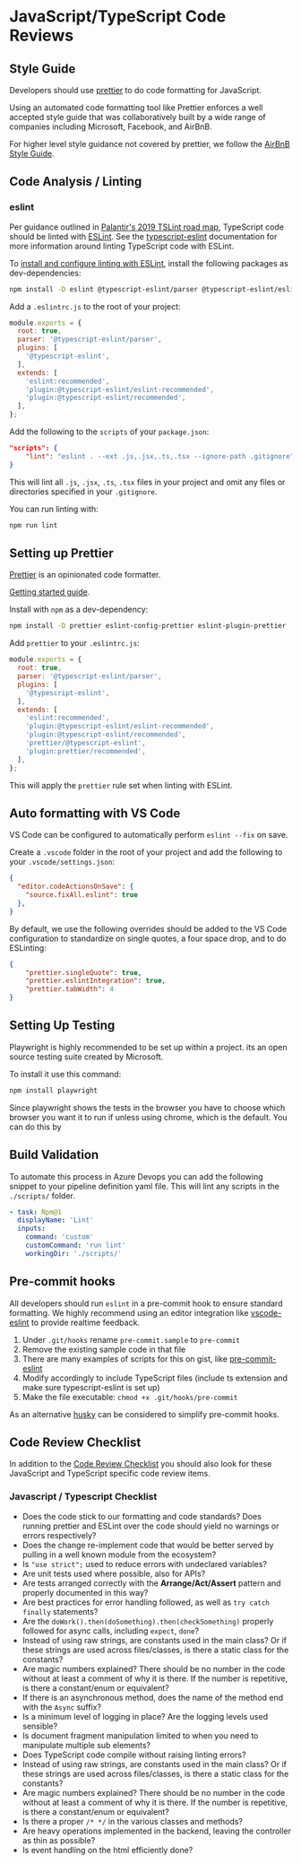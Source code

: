 # JavaScript/TypeScript Code Reviews

## Style Guide

Developers should use [prettier](https://prettier.io/) to do code formatting for JavaScript.

Using an automated code formatting tool like Prettier enforces a well accepted style guide that was collaboratively built by a wide range of companies including Microsoft, Facebook, and AirBnB.

For higher level style guidance not covered by prettier, we follow the [AirBnB Style Guide](https://github.com/airbnb/javascript).

## Code Analysis / Linting

### eslint

Per guidance outlined in [Palantir's 2019 TSLint road map](https://medium.com/palantir/tslint-in-2019-1a144c2317a9),
TypeScript code should be linted with [ESLint](https://github.com/eslint/eslint). See the [typescript-eslint](https://typescript-eslint.io/) documentation for more information around linting TypeScript code with ESLint.

To [install and configure linting with ESLint](https://typescript-eslint.io/),
install the following packages as dev-dependencies:

```bash
npm install -D eslint @typescript-eslint/parser @typescript-eslint/eslint-plugin
```

Add a `.eslintrc.js` to the root of your project:

```javascript
module.exports = {
  root: true,
  parser: '@typescript-eslint/parser',
  plugins: [
    '@typescript-eslint',
  ],
  extends: [
    'eslint:recommended',
    'plugin:@typescript-eslint/eslint-recommended',
    'plugin:@typescript-eslint/recommended',
  ],
};
```

Add the following to the `scripts` of your `package.json`:

```json
"scripts": {
    "lint": "eslint . --ext .js,.jsx,.ts,.tsx --ignore-path .gitignore"
}
```

This will lint all `.js`, `.jsx`, `.ts`, `.tsx` files in your project and omit any files or
directories specified in your `.gitignore`.

You can run linting with:

```bash
npm run lint
```

## Setting up Prettier

[Prettier](https://prettier.io/docs/en/) is an opinionated code formatter.

[Getting started guide](https://prettier.io/docs/en/integrating-with-linters.html).

Install with `npm` as a dev-dependency:

```bash
npm install -D prettier eslint-config-prettier eslint-plugin-prettier
```

Add `prettier` to your `.eslintrc.js`:

```javascript
module.exports = {
  root: true,
  parser: '@typescript-eslint/parser',
  plugins: [
    '@typescript-eslint',
  ],
  extends: [
    'eslint:recommended',
    'plugin:@typescript-eslint/eslint-recommended',
    'plugin:@typescript-eslint/recommended',
    'prettier/@typescript-eslint',
    'plugin:prettier/recommended',
  ],
};
```

This will apply the `prettier` rule set when linting with ESLint.

## Auto formatting with VS Code

VS Code can be configured to automatically perform `eslint --fix` on save.

Create a `.vscode` folder in the root of your project and add the following to your
`.vscode/settings.json`:

```json
{
  "editor.codeActionsOnSave": {
    "source.fixAll.eslint": true
  },
}
```

By default, we use the following overrides should be added to the VS Code configuration to standardize on single quotes, a four space drop, and to do ESLinting:

```json
{
    "prettier.singleQuote": true,
    "prettier.eslintIntegration": true,
    "prettier.tabWidth": 4
}
```

## Setting Up Testing

Playwright is highly recommended to be set up within a project. its an open source testing suite created by Microsoft.

To install it use this command:

```bash
npm install playwright
```

Since playwright shows the tests in the browser you have to choose which browser you want it to run if unless using chrome, which is the default. You can do this by

## Build Validation

To automate this process in Azure Devops you can add the following snippet to your pipeline definition yaml file. This will lint any scripts in the `./scripts/` folder.

```yaml
- task: Npm@1
  displayName: 'Lint'
  inputs:
    command: 'custom'
    customCommand: 'run lint'
    workingDir: './scripts/'
```

## Pre-commit hooks

All developers should run `eslint` in a pre-commit hook to ensure standard formatting. We highly recommend using an editor integration like [vscode-eslint](https://github.com/Microsoft/vscode-eslint) to provide realtime feedback.

1. Under `.git/hooks` rename `pre-commit.sample` to `pre-commit`
1. Remove the existing sample code in that file
1. There are many examples of scripts for this on gist, like [pre-commit-eslint](https://gist.github.com/linhmtran168/2286aeafe747e78f53bf)
1. Modify accordingly to include TypeScript files (include ts extension and make sure typescript-eslint is set up)
1. Make the file executable: `chmod +x .git/hooks/pre-commit`

As an alternative [husky](https://github.com/typicode/husky) can be considered to simplify pre-commit hooks.

## Code Review Checklist

In addition to the [Code Review Checklist](../process_guidance/reviewer_guidance.md) you should also look for these JavaScript and TypeScript specific code review items.

### Javascript / Typescript Checklist

- Does the code stick to our formatting and code standards? Does running prettier and ESLint over the code should yield no warnings or errors respectively?
- Does the change re-implement code that would be better served by pulling in a well known module from the ecosystem?
- Is `"use strict";` used to reduce errors with undeclared variables?
- Are unit tests used where possible, also for APIs?
- Are tests arranged correctly with the **Arrange/Act/Assert** pattern and properly documented in this way?
- Are best practices for error handling followed, as well as `try catch finally` statements?
- Are the `doWork().then(doSomething).then(checkSomething)` properly followed for async calls, including `expect`, `done`?
- Instead of using raw strings, are constants used in the main class? Or if these strings are used across files/classes, is there a static class for the constants?
- Are magic numbers explained? There should be no number in the code without at least a comment of why it is there. If the number is repetitive, is there a constant/enum or equivalent?
- If there is an asynchronous method, does the name of the method end with the `Async` suffix?
- Is a minimum level of logging in place? Are the logging levels used sensible?
- Is document fragment manipulation limited to when you need to manipulate multiple sub elements?
- Does TypeScript code compile without raising linting errors?
- Instead of using raw strings, are constants used in the main class? Or if these strings are used across files/classes, is there a static class for the constants?
- Are magic numbers explained? There should be no number in the code without at least a comment of why it is there. If the number is repetitive, is there a constant/enum or equivalent?
- Is there a proper `/* */` in the various classes and methods?
- Are heavy operations implemented in the backend, leaving the controller as thin as possible?
- Is event handling on the html efficiently done?
